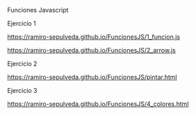 Funciones Javascript


Ejercicio 1

https://ramiro-sepulveda.github.io/FuncionesJS/1_funcion.js

https://ramiro-sepulveda.github.io/FuncionesJS/2_arrow.js



Ejercicio 2

https://ramiro-sepulveda.github.io/FuncionesJS/pintar.html



Ejercicio 3

https://ramiro-sepulveda.github.io/FuncionesJS/4_colores.html
